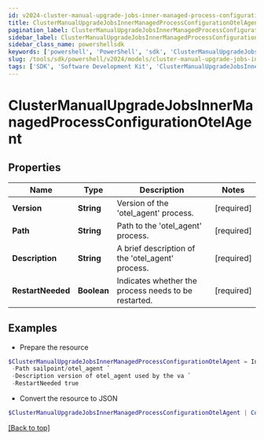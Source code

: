 ```yaml
---
id: v2024-cluster-manual-upgrade-jobs-inner-managed-process-configuration-otel-agent
title: ClusterManualUpgradeJobsInnerManagedProcessConfigurationOtelAgent
pagination_label: ClusterManualUpgradeJobsInnerManagedProcessConfigurationOtelAgent
sidebar_label: ClusterManualUpgradeJobsInnerManagedProcessConfigurationOtelAgent
sidebar_class_name: powershellsdk
keywords: ['powershell', 'PowerShell', 'sdk', 'ClusterManualUpgradeJobsInnerManagedProcessConfigurationOtelAgent', 'V2024ClusterManualUpgradeJobsInnerManagedProcessConfigurationOtelAgent'] 
slug: /tools/sdk/powershell/v2024/models/cluster-manual-upgrade-jobs-inner-managed-process-configuration-otel-agent
tags: ['SDK', 'Software Development Kit', 'ClusterManualUpgradeJobsInnerManagedProcessConfigurationOtelAgent', 'V2024ClusterManualUpgradeJobsInnerManagedProcessConfigurationOtelAgent']
---
```



# ClusterManualUpgradeJobsInnerManagedProcessConfigurationOtelAgent

## Properties

Name | Type | Description | Notes
------------ | ------------- | ------------- | -------------
**Version** | **String** | Version of the 'otel_agent' process. | [required]
**Path** | **String** | Path to the 'otel_agent' process. | [required]
**Description** | **String** | A brief description of the 'otel_agent' process. | [required]
**RestartNeeded** | **Boolean** | Indicates whether the process needs to be restarted. | [required]

## Examples

- Prepare the resource
```powershell
$ClusterManualUpgradeJobsInnerManagedProcessConfigurationOtelAgent = Initialize-V2024ClusterManualUpgradeJobsInnerManagedProcessConfigurationOtelAgent  -Version 3003 `
 -Path sailpoint/otel_agent `
 -Description version of otel_agent used by the va `
 -RestartNeeded true
```

- Convert the resource to JSON
```powershell
$ClusterManualUpgradeJobsInnerManagedProcessConfigurationOtelAgent | ConvertTo-JSON
```


[[Back to top]](#) 

